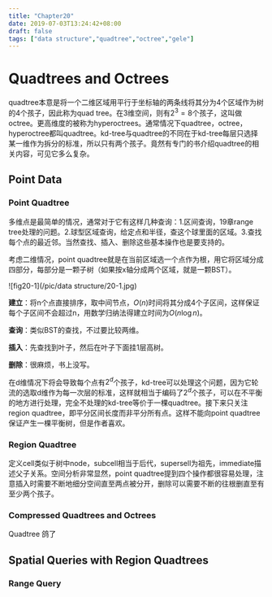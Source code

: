 ```yaml
---
title: "Chapter20"
date: 2019-07-03T13:24:42+08:00
draft: false
tags: ["data structure","quadtree","octree","gele"]
---
```


# Quadtrees and Octrees

quadtree本意是将一个二维区域用平行于坐标轴的两条线将其分为4个区域作为树的4个孩子，因此称为quad tree。在3维空间，则有$2^3=8$个孩子，这叫做octree。更高维度的被称为hyperoctrees。通常情况下quadtree，octree，hyperoctree都叫quadtree。kd-tree与quadtree的不同在于kd-tree每层只选择某一维作为拆分的标准，所以只有两个孩子。竟然有专门的书介绍quadtree的相关内容，可见它多么复杂。

## Point Data

### Point Quadtree

多维点是最简单的情况，通常对于它有这样几种查询：1.区间查询，19章range tree处理的问题。2.球型区域查询，给定点和半径，查这个球里面的区域。3.查找每个点的最近邻。当然查找、插入、删除这些基本操作也是要支持的。

考虑二维情况，point quadtree就是在当前区域选一个点作为根，用它将区域分成四部分，每部分是一颗子树（如果按x轴分成两个区域，就是一颗BST）。

![fig20-1](/pic/data structure/20-1.jpg)

**建立**：将n个点直接排序，取中间节点，$O(n)$时间将其分成4个子区间，这样保证每个子区间不会超过n，用数学归纳法得建立时间为$O(n\log n)$。

**查询**：类似BST的查找，不过要比较两维。

**插入**：先查找到叶子，然后在叶子下面挂1层高树。

**删除**：很麻烦，书上没写。

在d维情况下将会导致每个点有$2^d$个孩子，kd-tree可以处理这个问题，因为它轮流的选取d维作为每一次层的标准，这样就相当于编码了$2^d$个孩子，可以在不平衡的地方进行处理，完全不处理的kd-tree等价于一棵quadtree。接下来只关注 region quadtree，即平分区间长度而非平分所有点。这样不能向point quadtree保证产生一棵平衡树，但是作者喜欢。

### Region Quadtree

定义cell类似于树中node，subcell相当于后代，supersell为祖先，immediate描述父子关系。空间分析非常显然，point quadtree提到四个操作都很容易处理，注意插入时需要不断地细分空间直至两点被分开，删除可以需要不断的往根删直至有至少两个孩子。

### Compressed Quadtrees and Octrees

Quadtree 鸽了

## Spatial Queries with Region Quadtrees

### Range Query